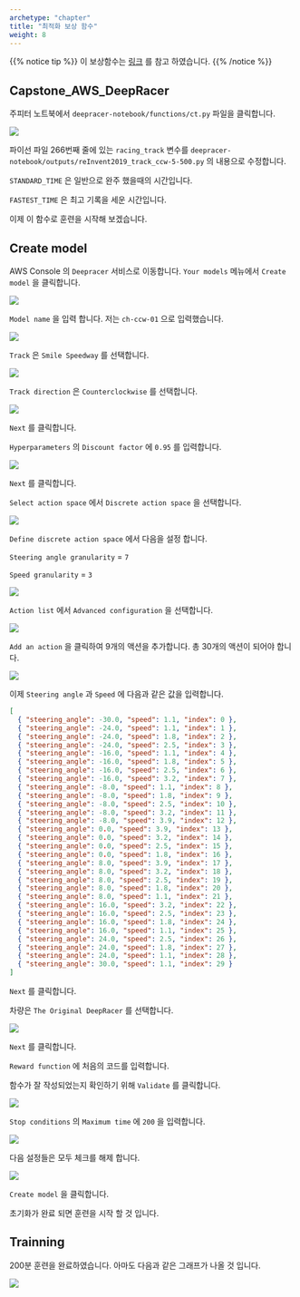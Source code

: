 ```yaml
---
archetype: "chapter"
title: "최적화 보상 함수"
weight: 8
---
```


{{% notice tip %}}
이 보상함수는 [링크](https://github.com/dgnzlz/Capstone_AWS_DeepRacer) 를 참고 하였습니다.
{{% /notice %}}

## Capstone_AWS_DeepRacer

주피터 노트북에서 `deepracer-notebook/functions/ct.py` 파일을 클릭합니다.

![](./images/reward_function-00.png)

파이선 파일 266번째 줄에 있는 `racing_track` 변수를 `deepracer-notebook/outputs/reInvent2019_track_ccw-5-500.py` 의 내용으로 수정합니다.

`STANDARD_TIME` 은 일반으로 완주 했을때의 시간입니다.

`FASTEST_TIME` 은 최고 기록을 세운 시간입니다.

이제 이 함수로 훈련을 시작해 보겠습니다.

## Create model

AWS Console 의 `Deepracer` 서비스로 이동합니다. `Your models` 메뉴에서 `Create model` 을 클릭합니다.

![](./images/reward_function-01.png)

`Model name` 을 입력 합니다. 저는 `ch-ccw-01` 으로 입력했습니다.

![](./images/reward_function-02.png)

`Track` 은 `Smile Speedway` 를 선택합니다.

![](./images/reward_function-03.png)

`Track direction` 은 `Counterclockwise` 를 선택합니다.

![](./images/reward_function-04.png)

`Next` 를 클릭합니다.

`Hyperparameters` 의 `Discount factor` 에 `0.95` 를 입력합니다.

![](./images/reward_function-05.png)

`Next` 를 클릭합니다.

`Select action space` 에서 `Discrete action space` 을 선택합니다.

![](./images/reward_function-06.png)

`Define discrete action space` 에서 다음을 설정 합니다.

`Steering angle granularity` = `7`

`Speed granularity` = `3`

![](./images/reward_function-07.png)

`Action list` 에서 `Advanced configuration` 을 선택합니다.

![](./images/reward_function-08.png)

`Add an action` 을 클릭하여 9개의 액션을 추가합니다. 총 30개의 액션이 되어야 합니다.

![](./images/reward_function-09.png)

이제 `Steering angle` 과 `Speed` 에 다음과 같은 값을 입력합니다.

```json
[
  { "steering_angle": -30.0, "speed": 1.1, "index": 0 },
  { "steering_angle": -24.0, "speed": 1.1, "index": 1 },
  { "steering_angle": -24.0, "speed": 1.8, "index": 2 },
  { "steering_angle": -24.0, "speed": 2.5, "index": 3 },
  { "steering_angle": -16.0, "speed": 1.1, "index": 4 },
  { "steering_angle": -16.0, "speed": 1.8, "index": 5 },
  { "steering_angle": -16.0, "speed": 2.5, "index": 6 },
  { "steering_angle": -16.0, "speed": 3.2, "index": 7 },
  { "steering_angle": -8.0, "speed": 1.1, "index": 8 },
  { "steering_angle": -8.0, "speed": 1.8, "index": 9 },
  { "steering_angle": -8.0, "speed": 2.5, "index": 10 },
  { "steering_angle": -8.0, "speed": 3.2, "index": 11 },
  { "steering_angle": -8.0, "speed": 3.9, "index": 12 },
  { "steering_angle": 0.0, "speed": 3.9, "index": 13 },
  { "steering_angle": 0.0, "speed": 3.2, "index": 14 },
  { "steering_angle": 0.0, "speed": 2.5, "index": 15 },
  { "steering_angle": 0.0, "speed": 1.8, "index": 16 },
  { "steering_angle": 8.0, "speed": 3.9, "index": 17 },
  { "steering_angle": 8.0, "speed": 3.2, "index": 18 },
  { "steering_angle": 8.0, "speed": 2.5, "index": 19 },
  { "steering_angle": 8.0, "speed": 1.8, "index": 20 },
  { "steering_angle": 8.0, "speed": 1.1, "index": 21 },
  { "steering_angle": 16.0, "speed": 3.2, "index": 22 },
  { "steering_angle": 16.0, "speed": 2.5, "index": 23 },
  { "steering_angle": 16.0, "speed": 1.8, "index": 24 },
  { "steering_angle": 16.0, "speed": 1.1, "index": 25 },
  { "steering_angle": 24.0, "speed": 2.5, "index": 26 },
  { "steering_angle": 24.0, "speed": 1.8, "index": 27 },
  { "steering_angle": 24.0, "speed": 1.1, "index": 28 },
  { "steering_angle": 30.0, "speed": 1.1, "index": 29 }
]
```

`Next` 를 클릭합니다.

차량은 `The Original DeepRacer` 를 선택합니다.

![](./images/reward_function-10.png)

`Next` 를 클릭합니다.

`Reward function` 에 처음의 코드를 입력합니다.

함수가 잘 작성되었는지 확인하기 위해 `Validate` 를 클릭합니다.

![](./images/reward_function-11.png)

`Stop conditions` 의 `Maximum time` 에 `200` 을 입력합니다.

![](./images/reward_function-12.png)

다음 설정들은 모두 체크를 해제 합니다.

![](./images/reward_function-13.png)

`Create model` 을 클릭합니다.

초기화가 완료 되면 훈련을 시작 할 것 입니다.

## Trainning

200분 훈련을 완료하였습니다. 아마도 다음과 같은 그래프가 나올 것 입니다.

![](./images/reward_function-14.png)
